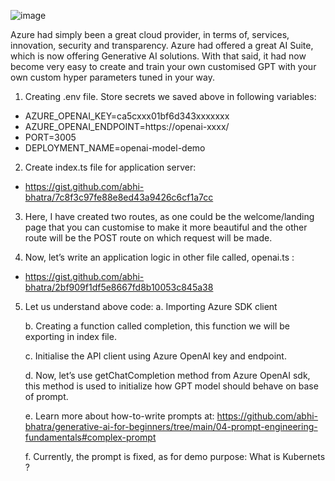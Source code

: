 ![image](https://github.com/abhi-bhatra/learn-gpt/assets/63901956/51570d76-34ff-4588-9bb1-04a5f3460186)

Azure had simply been a great cloud provider, in terms of, services, innovation, security and transparency. Azure had offered a great AI Suite, which is now offering Generative AI solutions. With that said, it had now become very easy to create and train your own customised GPT with your own custom hyper parameters tuned in your way.

1. Creating .env file. Store secrets we saved above in following variables:
 - AZURE_OPENAI_KEY=ca5cxxx01bf6d343xxxxxxx
 - AZURE_OPENAI_ENDPOINT=https://openai-xxxx/
 - PORT=3005
 - DEPLOYMENT_NAME=openai-model-demo

2. Create index.ts file for application server:
 - https://gist.github.com/abhi-bhatra/7c8f3c97fe88e8ed43a9426c6cf1a7cc

3. Here, I have created two routes, as one could be the welcome/landing page that you can customise to make it more beautiful and the other route will be the POST route on which request will be made.

4. Now, let’s write an application logic in other file called, openai.ts :
 - https://gist.github.com/abhi-bhatra/2bf909f1df5e8667fd8b10053c845a38

5. Let us understand above code:
    a. Importing Azure SDK client
   
    b. Creating a function called completion, this function we will be exporting in index file.

    c. Initialise the API client using Azure OpenAI key and endpoint.

    d. Now, let’s use getChatCompletion method from Azure OpenAI sdk, this method is used to initialize how GPT model should behave on base of prompt.

    e. Learn more about how-to-write prompts at: https://github.com/abhi-bhatra/generative-ai-for-beginners/tree/main/04-prompt-engineering-fundamentals#complex-prompt

     f. Currently, the prompt is fixed, as for demo purpose: What is Kubernets ?
